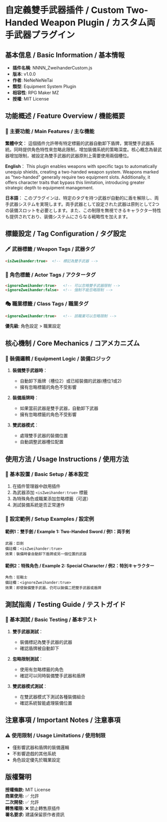 # 自定義雙手武器插件 / Custom Two-Handed Weapon Plugin / カスタム両手武器プラグイン

## 基本信息 / Basic Information / 基本情報

- **插件名稱**: NNNN_ZweihanderCustom.js
- **版本**: v1.0.0  
- **作者**: NeNeNeNeTai
- **類型**: Equipment System Plugin
- **相容性**: RPG Maker MZ
- **授權**: MIT License

## 功能概述 / Feature Overview / 機能概要

### 🎯 主要功能 / Main Features / 主な機能

**繁體中文**：
這個插件允許帶有特定標籤的武器自動卸下盾牌，實現雙手武器系統。同時提供角色特性來忽略此限制，增加裝備系統的策略深度。核心概念為替武器增加限制，被設定為雙手武器的武器原則上需要使用兩個槽位。

**English**：
This plugin enables weapons with specific tags to automatically unequip shields, creating a two-handed weapon system. Weapons marked as "two-handed" generally require two equipment slots. Additionally, it offers character traits that bypass this limitation, introducing greater strategic depth to equipment management.

**日本語**：
このプラグインは、特定のタグを持つ武器が自動的に盾を解除し、両手武器システムを実現します。両手武器として設定された武器は原則として2つの装備スロットを必要とします。また、この制限を無視できるキャラクター特性も提供されており、装備システムにさらなる戦略性を加えます。

## 標籤設定 / Tag Configuration / タグ設定

### 🗡️ 武器標籤 / Weapon Tags / 武器タグ

```html
<isZweihander:true>  <!-- 標記為雙手武器 -->
```

### 👤 角色標籤 / Actor Tags / アクタータグ

```html
<ignoreZweihander:true>   <!-- 可以忽略雙手武器限制 -->
<ignoreZweihander:false>  <!-- 強制不能忽略限制 -->
```

### 🎭 職業標籤 / Class Tags / 職業タグ

```html
<ignoreZweihander:true>   <!-- 該職業可以忽略限制 -->
```

**優先級**: 角色設定 > 職業設定

## 核心機制 / Core Mechanics / コアメカニズム

### 🔧 裝備邏輯 / Equipment Logic / 装備ロジック

1. **裝備雙手武器時**：
   - 自動卸下盾牌（槽位2）或已經裝備的武器(槽位1或2)
   - 擁有忽略標籤的角色不受影響

2. **裝備盾牌時**：
   - 如果當前武器是雙手武器，自動卸下武器
   - 擁有忽略標籤的角色不受影響

3. **雙武器模式**：
   - 處理雙手武器的裝備位置
   - 自動調整武器槽位配置


## 使用方法 / Usage Instructions / 使用方法

### 🚀 基本設置 / Basic Setup / 基本設定

1. 在插件管理器中啟用插件
2. 為武器添加 `<isZweihander:true>` 標籤
3. 為特殊角色或職業添加忽略標籤（可選）
4. 測試裝備系統是否正常運作

### 📝 設定範例 / Setup Examples / 設定例

#### 範例1：雙手劍 / Example 1: Two-Handed Sword / 例1：両手剣

```
武器：巨劍
備註欄：<isZweihander:true>
效果：裝備時會自動卸下盾牌或另一個位置的武器
```

#### 範例2：特殊角色 / Example 2: Special Character / 例2：特別キャラクター

```
角色：狂戰士
備註欄：<ignoreZweihander:true>
效果：即使裝備雙手武器，仍可以裝備二把雙手武器或盾牌
```

## 測試指南 / Testing Guide / テストガイド

### 🧪 基本測試 / Basic Testing / 基本テスト

1. **雙手武器測試**：
   - 裝備標記為雙手武器的武器
   - 確認盾牌被自動卸下

2. **忽略限制測試**：
   - 使用有忽略標籤的角色
   - 確認可以同時裝備雙手武器和盾牌

3. **雙武器模式測試**：
   - 在雙武器模式下測試各種裝備組合
   - 確認系統智能處理裝備位置

## 注意事項 / Important Notes / 注意事項

### ⚠️ 使用限制 / Usage Limitations / 使用制限

- 僅影響武器和盾牌的裝備邏輯
- 不影響遊戲的其他系統
- 角色設定優先於職業設定

## 版權聲明

**授權條款:** MIT License  
**商業使用:** ✅ 允許  
**二次開發:** ✅ 允許  
**轉售權限:** ❌ 禁止轉售原插件  
**署名要求:** 建議保留原作者資訊  
